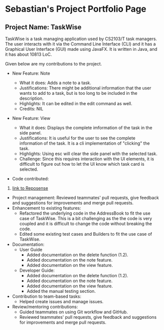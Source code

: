 # Sebastian's Project Portfolio Page

## Project Name: TaskWise

TaskWise is a task managing application used by CS2103/T task managers.
The user interacts with it via the Command Line Interface (CLI) and it has a Graphical User
Interface (GUI) made using JavaFX. It is written in Java, and it has about 10813 LoC.

Given below are my contributions to the project.

* New Feature: Note
    * What it does: Adds a note to a task.
    * Justifications: There might be additional information that the user wants to add to a task, but is too long to be included in the description.
    * Highlights: It can be edited in the edit command as well.
    * Credits: NIL
* New Feature: View
    * What it does: Displays the complete imformation of the task in the side panel.
    * Justifications: It is useful for the user to see the complete information of the task. It is a cli implementation of "clicking" the task.
    * Highlights: Using esc will clear the side panel with the selected task.
    * Challenge: Since this requires interaction with the UI elements, it is difficult to figure out how to let the UI know which task card is selected.

* Code contributed:

1. [link to Reposense](https://nus-cs2103-ay2324s1.github.io/tp-dashboard/?search=&sort=groupTitle&sortWithin=title&timeframe=commit&mergegroup=&groupSelect=groupByRepos&breakdown=true&checkedFileTypes=docs~functional-code~test-code&since=2023-09-22&tabOpen=true&tabType=authorship&tabAuthor=JCSnap&tabRepo=AY2324S1-CS2103T-T17-1%2Ftp%5Bmaster%5D&authorshipIsMergeGroup=false&authorshipFileTypes=docs~functional-code~test-code&authorshipIsBinaryFileTypeChecked=false&authorshipIsIgnoredFilesChecked=false)

* Project management: Reviewed teammates' pull requests, give feedback and suggestions for improvements and merge pull
  requests.
* Enhancement to existing features:
  * Refactored the underlying code in the AddressBook to fit the use case of TaskWise. This is a bit challenging as the
    the code is very coupled and it is difficult to change the code without breaking the code.
  * Edited some existing test cases and Builders to fit the use case of TaskWise.
* Documentation:
    * User Guide
      * Added documentation on the delete function (1.2).
      * Added documentation on the note feature.
      * Added documentation on the view feature.
    * Developer Guide: 
      * Added documentation on the delete function (1.2).
      * Added documentation on the note feature.
      * Added documentation on the view feature.
      * Added the manual testing section.
* Contribution to team-based tasks: 
  * Helped create issues and manage issues.
* Review/mentoring contributions:
  * Guided teammates on using Git workflow and GitHub.
  * Reviewed teammates' pull requests, give feedback and suggestions for improvements and merge pull requests.
